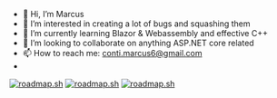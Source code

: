 - 👋 Hi, I’m Marcus
- 👀 I’m interested in creating a lot of bugs and squashing them
- 🌱 I’m currently learning Blazor & Webassembly and effective C++
- 💞️ I’m looking to collaborate on anything ASP.NET core related
- 📫 How to reach me: conti.marcus6@gmail.com
- 
[![roadmap.sh](https://roadmap.sh/card/tall/669062bd7fc121949a135443?variant=dark&roadmaps=full-stack%2Cfrontend%2Cbackend)](https://roadmap.sh)
[![roadmap.sh](https://roadmap.sh/card/tall/669062bd7fc121949a135443?variant=dark&roadmaps=frontend)](https://roadmap.sh)
[![roadmap.sh](https://roadmap.sh/card/tall/669062bd7fc121949a135443?variant=dark&roadmaps=backend)](https://roadmap.sh)
